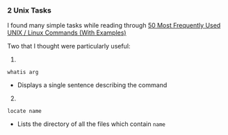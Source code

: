 ### 2 Unix Tasks
I found many simple tasks while reading through 
[50 Most Frequently Used UNIX / Linux Commands (With Examples)](http://www.thegeekstuff.com/2010/11/50-linux-commands/)

Two that I thought were particularly useful:

1.

`whatis arg`
+ Displays a single sentence describing the command

2.
`locate name`
+ Lists the directory of all the files which contain `name`